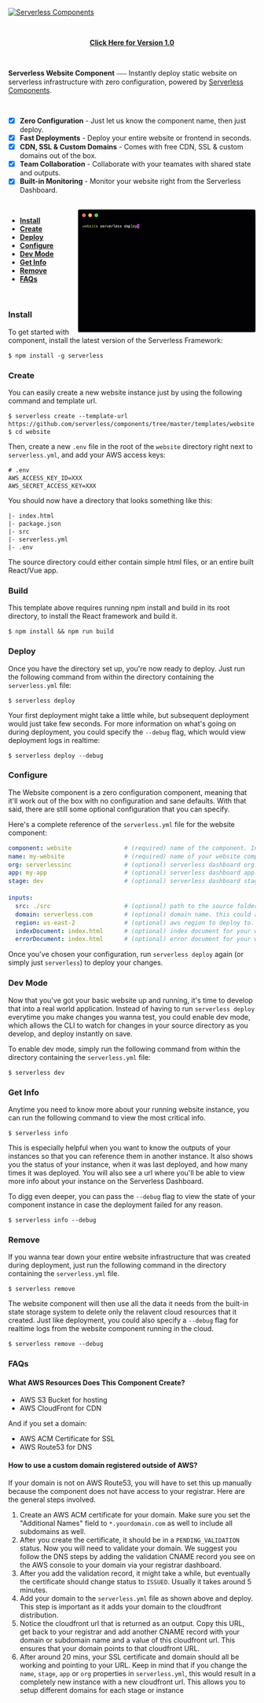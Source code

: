[![Serverless Components](https://s3.amazonaws.com/public.assets.serverless.com/images/readme_serverless_website.gif)](http://serverless.com)

<br/>

<p align="center">
  <b><a href="https://github.com/serverless-components/website/tree/v1">Click Here for Version 1.0</a></b>
</p>

<br/>

**Serverless Website Component** ⎯⎯⎯ Instantly deploy static website on serverless infrastructure with zero configuration, powered by [Serverless Components](https://github.com/serverless/components).

<br/>

- [x] **Zero Configuration** - Just let us know the component name, then just deploy.
- [x] **Fast Deployments** - Deploy your entire website or frontend in seconds.
- [x] **CDN, SSL & Custom Domains** - Comes with free CDN, SSL & custom domains out of the box.
- [x] **Team Collaboration** - Collaborate with your teamates with shared state and outputs.
- [x] **Built-in Monitoring** - Monitor your website right from the Serverless Dashboard.

<br/>


<img src="/assets/deploy-demo.gif" height="250" align="right">

* [**Install**](#install)
* [**Create**](#create)
* [**Deploy**](#deploy)
* [**Configure**](#configure)
* [**Dev Mode**](#dev-mode)
* [**Get Info**](#get-info)
* [**Remove**](#remove)
* [**FAQs**](#faqs)

&nbsp;

### Install

To get started with component, install the latest version of the Serverless Framework:

```
$ npm install -g serverless
```
### Create

You can easily create a new website instance just by using the following command and template url.

```
$ serverless create --template-url https://github.com/serverless/components/tree/master/templates/website
$ cd website
```

Then, create a new `.env` file in the root of the `website` directory right next to `serverless.yml`, and add your AWS access keys:

```
# .env
AWS_ACCESS_KEY_ID=XXX
AWS_SECRET_ACCESS_KEY=XXX
```

You should now have a directory that looks something like this:

```
|- index.html
|- package.json
|- src
|- serverless.yml
|- .env
```

The source directory could either contain simple html files, or an entire built React/Vue app.

### Build

This template above requires running npm install and build in its root directory, to install the React framework and build it.

```
$ npm install && npm run build
```

### Deploy

Once you have the directory set up, you're now ready to deploy. Just run the following command from within the directory containing the `serverless.yml` file:

```
$ serverless deploy
```

Your first deployment might take a little while, but subsequent deployment would just take few seconds. For more information on what's going on during deployment, you could specify the `--debug` flag, which would view deployment logs in realtime:

```
$ serverless deploy --debug
```

### Configure

The Website component is a zero configuration component, meaning that it'll work out of the box with no configuration and sane defaults. With that said, there are still some optional configuration that you can specify.

Here's a complete reference of the `serverless.yml` file for the website component:

```yml
component: website               # (required) name of the component. In that case, it's website.
name: my-website                 # (required) name of your website component instance.
org: serverlessinc               # (optional) serverless dashboard org. default is the first org you created during signup.
app: my-app                      # (optional) serverless dashboard app. default is the same as the name property.
stage: dev                       # (optional) serverless dashboard stage. default is dev.

inputs:
  src: ./src                     # (optional) path to the source folder. default is a hello world html file.
  domain: serverless.com         # (optional) domain name. this could also be a subdomain.
  region: us-east-2              # (optional) aws region to deploy to. default is us-east-1.
  indexDocument: index.html      # (optional) index document for your website. default is index.html.
  errorDocument: index.html      # (optional) error document for your website. default is index.html.
```

Once you've chosen your configuration, run `serverless deploy` again (or simply just `serverless`) to deploy your changes.

### Dev Mode

Now that you've got your basic website up and running, it's time to develop that into a real world application. Instead of having to run `serverless deploy` everytime you make changes you wanna test, you could enable dev mode, which allows the CLI to watch for changes in your source directory as you develop, and deploy instantly on save. 

To enable dev mode, simply run the following command from within the directory containing the `serverless.yml` file:

```
$ serverless dev
```

### Get Info

Anytime you need to know more about your running website instance, you can run the following command to view the most critical info. 

```
$ serverless info
```

This is especially helpful when you want to know the outputs of your instances so that you can reference them in another instance. It also shows you the status of your instance, when it was last deployed, and how many times it was deployed. You will also see a url where you'll be able to view more info about your instance on the Serverless Dashboard.

To digg even deeper, you can pass the `--debug` flag to view the state of your component instance in case the deployment failed for any reason. 

```
$ serverless info --debug
```

### Remove

If you wanna tear down your entire website infrastructure that was created during deployment, just run the following command in the directory containing the `serverless.yml` file. 
```
$ serverless remove
```

The website component will then use all the data it needs from the built-in state storage system to delete only the relavent cloud resources that it created. Just like deployment, you could also specify a `--debug` flag for realtime logs from the website component running in the cloud.

```
$ serverless remove --debug
```

### FAQs

#### What AWS Resources Does This Component Create?

- AWS S3 Bucket for hosting
- AWS CloudFront for CDN

And if you set a domain:
- AWS ACM Certificate for SSL
- AWS Route53 for DNS

#### How to use a custom domain registered outside of AWS?
If your domain is not on AWS Route53, you will have to set this up manually because the component does not have access to your registrar. Here are the general steps involved.

1. Create an AWS ACM certificate for your domain. Make sure you set the "Additional Names" field to `*.yourdomain.com` as well to include all subdomains as well.
2. After you create the certificate, it should be in a `PENDING_VALIDATION` status. Now you will need to validate your domain. We suggest you follow the DNS steps by adding the validation CNAME record you see on the AWS console to your domain via your registrar dashboard.
3. After you add the validation record, it might take a while, but eventually the certificate should change status to `ISSUED`. Usually it takes around 5 minutes.
4. Add your domain to the `serverless.yml` file as shown above and deploy. This step is important as it adds your domain to the cloudfront distribution.
5. Notice the cloudfront url that is returned as an output. Copy this URL, get back to your registrar and add another CNAME record with your domain or subdomain name and a value of this cloudfront url. This ensures that your domain points to that cloudfront URL.
6. After around 20 mins, your SSL certificate and domain should all be working and pointing to your URL. Keep in mind that if you change the `name`, `stage`, `app` or `org` properties in `serverless.yml`, this would result in a completely new instance with a new cloudfront url. This allows you to setup different domains for each stage or instance
